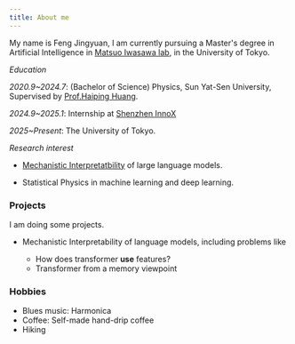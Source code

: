 ```yaml
---
title: About me 
---
```


My name is Feng Jingyuan, I am currently pursuing a Master's degree in Artificial Intelligence in [Matsuo Iwasawa lab](https://weblab.t.u-tokyo.ac.jp/en/), in the University of Tokyo.

*Education*

*2020.9~2024.7*: (Bachelor of Science) Physics, Sun Yat-Sen University, Supervised by [Prof.Haiping Huang](https://spe.sysu.edu.cn/node/2338).

*2024.9~2025.1*: Internship at [Shenzhen InnoX](https://en.innoxsz.com/)

*2025~Present*: The University of Tokyo.


*Research interest*

- [Mechanistic Interpretatbility](https://dynalist.io/d/n2ZWtnoYHrU1s4vnFSAQ519J) of large language models.

- Statistical Physics in machine learning and deep learning.

### Projects

I am doing some projects.

- Mechanistic Interpretability of language models, including problems like

    - How does transformer __use__ features? 
    - Transformer from a memory viewpoint

### Hobbies 

- Blues music: Harmonica
- Coffee: Self-made hand-drip coffee
- Hiking























